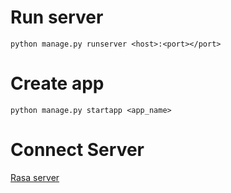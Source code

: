 # Run server
`python manage.py runserver <host>:<port></port>`
# Create app
`python manage.py startapp <app_name>`
# Connect Server
[Rasa server](https://github.com/CSPhamTruong/Rasa)

